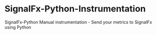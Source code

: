 # SignalFx-Python-Instrumentation
SignalFx-Python Manual instrumentation - Send your metrics to SignalFx using Python
